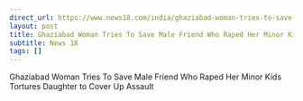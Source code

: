 ```yaml
---
direct_url: https://www.news18.com/india/ghaziabad-woman-tries-to-save-male-friend-who-raped-her-minor-kids-tortures-daughter-to-cover-up-assault-8848593.html
layout: post
title: Ghaziabad Woman Tries To Save Male Friend Who Raped Her Minor Kids  Tortures Daughter to Cover Up Assault
subtitle: News 18
tags: []
---
```


Ghaziabad Woman Tries To Save Male Friend Who Raped Her Minor Kids  Tortures Daughter to Cover Up Assault
